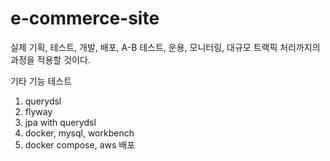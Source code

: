 # e-commerce-site
실제 기획, 테스트, 개발, 배포, A-B 테스트, 운용, 모니터링, 대규모 트랙픽 처리까지의 과정을 적용할 것이다.

기타 기능 테스트
1. querydsl
2. flyway
3. jpa with querydsl
4. docker, mysql, workbench
5. docker compose, aws 배포
